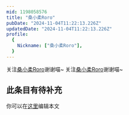 ```yaml
---
mid: 1198058576
title: "桑小柔Roro"
pubDate: "2024-11-04T11:22:13.226Z"
updatedDate: "2024-11-04T11:22:13.226Z"
profile:
  {
    Nickname: ["桑小柔Roro"],
  }
---
```


关注[桑小柔Roro](https://space.bilibili.com/1198058576)谢谢喵~ 关注[桑小柔Roro](https://space.bilibili.com/1198058576)谢谢喵~

## 此条目有待补充
你可以在[这里](https://github.com/Yuhanawa/VTuber.ICU/edit/master/src/content/v/桑小柔Roro/index.md)编辑本文
